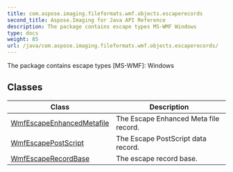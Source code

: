 ```yaml
---
title: com.aspose.imaging.fileformats.wmf.objects.escaperecords
second_title: Aspose.Imaging for Java API Reference
description: The package contains escape types MS-WMF Windows
type: docs
weight: 85
url: /java/com.aspose.imaging.fileformats.wmf.objects.escaperecords/
---
```


The package contains escape types [MS-WMF]: Windows


## Classes

| Class | Description |
| --- | --- |
| [WmfEscapeEnhancedMetafile](../com.aspose.imaging.fileformats.wmf.objects.escaperecords/wmfescapeenhancedmetafile) | The Escape Enhanced Meta file record. |
| [WmfEscapePostScript](../com.aspose.imaging.fileformats.wmf.objects.escaperecords/wmfescapepostscript) | The Escape PostScript data record. |
| [WmfEscapeRecordBase](../com.aspose.imaging.fileformats.wmf.objects.escaperecords/wmfescaperecordbase) | The escape record base. |
